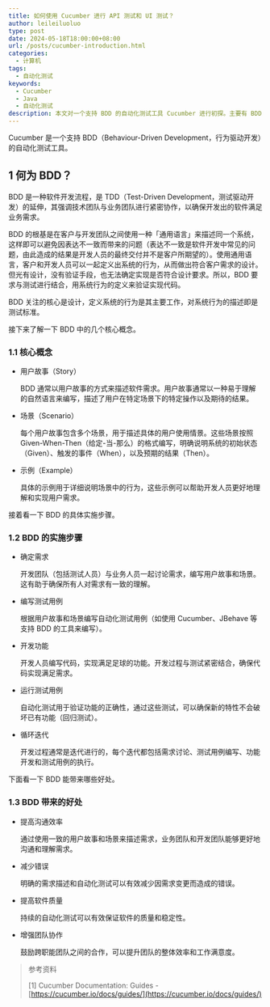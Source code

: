 ```yaml
---
title: 如何使用 Cucumber 进行 API 测试和 UI 测试？
author: leileiluoluo
type: post
date: 2024-05-18T18:00:00+08:00
url: /posts/cucumber-introduction.html
categories:
  - 计算机
tags:
  - 自动化测试
keywords:
  - Cucumber
  - Java
  - 自动化测试
description: 本文对一个支持 BDD 的自动化测试工具 Cucumber 进行初探。主要有 BDD 的概念介绍、如何使用 Cucumber 进行 API 测试，以及如何使用 Cucumber 进行 UI 测试这几个部分。
---
```


Cucumber 是一个支持 BDD（Behaviour-Driven Development，行为驱动开发）的自动化测试工具。

## 1 何为 BDD？

BDD 是一种软件开发流程，是 TDD（Test-Driven Development，测试驱动开发）的延伸，其强调技术团队与业务团队进行紧密协作，以确保开发出的软件满足业务需求。

BDD 的根基是在客户与开发团队之间使用一种「通用语言」来描述同一个系统，这样即可以避免因表达不一致而带来的问题（表达不一致是软件开发中常见的问题，由此造成的结果是开发人员的最终交付并不是客户所期望的）。使用通用语言，客户和开发人员可以一起定义出系统的行为，从而做出符合客户需求的设计。但光有设计，没有验证手段，也无法确定实现是否符合设计要求。所以，BDD 要求与测试进行结合，用系统行为的定义来验证实现代码。

BDD 关注的核心是设计，定义系统的行为是其主要工作，对系统行为的描述即是测试标准。

接下来了解一下 BDD 中的几个核心概念。

### 1.1 核心概念

- 用户故事（Story）

  BDD 通常以用户故事的方式来描述软件需求。用户故事通常以一种易于理解的自然语言来编写，描述了用户在特定场景下的特定操作以及期待的结果。

- 场景（Scenario）

  每个用户故事包含多个场景，用于描述具体的用户使用情景。这些场景按照 Given-When-Then（给定-当-那么）的格式编写，明确说明系统的初始状态（Given）、触发的事件（When），以及预期的结果（Then）。

- 示例（Example）

  具体的示例用于详细说明场景中的行为，这些示例可以帮助开发人员更好地理解和实现用户需求。

接着看一下 BDD 的具体实施步骤。

### 1.2 BDD 的实施步骤

- 确定需求

  开发团队（包括测试人员）与业务人员一起讨论需求，编写用户故事和场景。这有助于确保所有人对需求有一致的理解。

- 编写测试用例

  根据用户故事和场景编写自动化测试用例（如使用 Cucumber、JBehave 等支持 BDD 的工具来编写）。

- 开发功能

  开发人员编写代码，实现满足足球的功能。开发过程与测试紧密结合，确保代码实现满足需求。

- 运行测试用例

  自动化测试用于验证功能的正确性，通过这些测试，可以确保新的特性不会破坏已有功能（回归测试）。

- 循环迭代

  开发过程通常是迭代进行的，每个迭代都包括需求讨论、测试用例编写、功能开发和测试用例的执行。

下面看一下 BDD 能带来哪些好处。

### 1.3 BDD 带来的好处

- 提高沟通效率

  通过使用一致的用户故事和场景来描述需求，业务团队和开发团队能够更好地沟通和理解需求。

- 减少错误

  明确的需求描述和自动化测试可以有效减少因需求变更而造成的错误。

- 提高软件质量

  持续的自动化测试可以有效保证软件的质量和稳定性。

- 增强团队协作

  鼓励跨职能团队之间的合作，可以提升团队的整体效率和工作满意度。

> 参考资料
>
> [1] Cucumber Documentation: Guides - [https://cucumber.io/docs/guides/](https://cucumber.io/docs/guides/)
